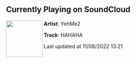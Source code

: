 ## Currently Playing on SoundCloud

[<img align="left" width="100" src="https://i1.sndcdn.com/artworks-5VMAq8bo0r8fy8eR-y0SlBQ-t500x500.jpg">](https://soundcloud.com/yehme2/hahaha)

**Artist**: YehMe2 

**Track**: HAHAHA

Last updated at 11/08/2022 13:21
